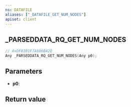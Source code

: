 ```yaml
---
ns: DATAFILE
aliases: ["_DATAFILE_GET_NUM_NODES"]
apiset: client
---
```

## _PARSEDDATA_RQ_GET_NUM_NODES

```c
// 0xDF01B1F7A886B42D
Any _PARSEDDATA_RQ_GET_NUM_NODES(Any p0);
```


## Parameters
* **p0**:

## Return value